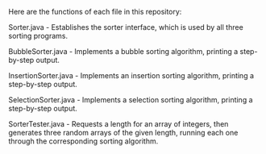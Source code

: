Here are the functions of each file in this repository:

Sorter.java - Establishes the sorter interface, which is used by all three sorting programs.

BubbleSorter.java - Implements a bubble sorting algorithm, printing a step-by-step output.

InsertionSorter.java - Implements an insertion sorting algorithm, printing a step-by-step output.

SelectionSorter.java - Implements a selection sorting algorithm, printing a step-by-step output.

SorterTester.java - Requests a length for an array of integers, then generates three random arrays of the given length, running each one through the corresponding sorting algorithm.
